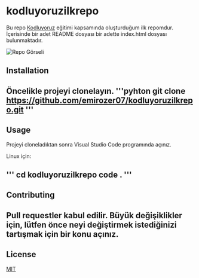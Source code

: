# kodluyoruzilkrepo
Bu repo [Kodluyoruz](https://kodluyoruz.org) eğitimi kapsamında oluşturduğum ilk repomdur. İçerisinde bir adet README dosyası bir adette index.html dosyası bulunmaktadır.

![Repo Görseli](https://github.com/emirozer07/kodluyoruzilkrepo/blob/main/figures/ilk%20repo.png)


## Installation
Öncelikle projeyi clonelayın.
'''pyhton
git clone https://github.com/emirozer07/kodluyoruzilkrepo.git
'''
--------

## Usage
Projeyi cloneladıktan sonra Visual Studio Code programında açınız.

Linux için:

'''
cd kodluyoruzilkrepo
code .
'''
----------------
## Contributing
Pull requestler kabul edilir. Büyük değişiklikler için, lütfen önce neyi değiştirmek istediğinizi tartışmak için bir konu açınız.
------------------
## License
[MIT](https://docs.github.com/en/repositories/managing-your-repositorys-settings-and-features/customizing-your-repository/licensing-a-repository)